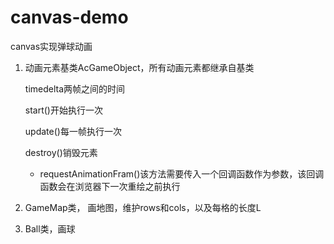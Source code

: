 # canvas-demo

canvas实现弹球动画

1. 动画元素基类AcGameObject，所有动画元素都继承自基类

   timedelta两帧之间的时间

   start()开始执行一次

   update()每一帧执行一次

   destroy()销毁元素

   * requestAnimationFram()该方法需要传入一个回调函数作为参数，该回调函数会在浏览器下一次重绘之前执行

2. GameMap类， 画地图，维护rows和cols，以及每格的长度L

3. Ball类，画球